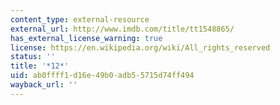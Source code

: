 ```yaml
---
content_type: external-resource
external_url: http://www.imdb.com/title/tt1548865/
has_external_license_warning: true
license: https://en.wikipedia.org/wiki/All_rights_reserved
status: ''
title: '*12*'
uid: ab0ffff1-d16e-49b0-adb5-5715d74ff494
wayback_url: ''
---
```

